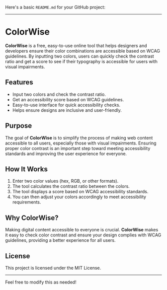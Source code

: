 Here's a basic `README.md` for your GitHub project:

---

# ColorWise

**ColorWise** is a free, easy-to-use online tool that helps designers and developers ensure their color combinations are accessible based on WCAG guidelines. By inputting two colors, users can quickly check the contrast ratio and get a score to see if their typography is accessible for users with visual impairments.

## Features
- Input two colors and check the contrast ratio.
- Get an accessibility score based on WCAG guidelines.
- Easy-to-use interface for quick accessibility checks.
- Helps ensure designs are inclusive and user-friendly.

## Purpose
The goal of **ColorWise** is to simplify the process of making web content accessible to all users, especially those with visual impairments. Ensuring proper color contrast is an important step toward meeting accessibility standards and improving the user experience for everyone.

## How It Works
1. Enter two color values (hex, RGB, or other formats).
2. The tool calculates the contrast ratio between the colors.
3. The tool displays a score based on WCAG accessibility standards.
4. You can then adjust your colors accordingly to meet accessibility requirements.

## Why ColorWise?
Making digital content accessible to everyone is crucial. **ColorWise** makes it easy to check color contrast and ensure your design complies with WCAG guidelines, providing a better experience for all users.

## License
This project is licensed under the MIT License.

--- 

Feel free to modify this as needed!
